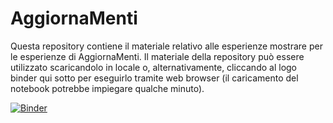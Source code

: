 # AggiornaMenti
Questa repository contiene il materiale relativo alle esperienze mostrare per le esperienze di AggiornaMenti. Il materiale della repository può essere utilizzato scaricandolo in locale o, alternativamente, cliccando al logo binder qui sotto per eseguirlo tramite web browser (il caricamento del notebook potrebbe impiegare qualche minuto).

[![Binder](https://mybinder.org/badge_logo.svg)](https://mybinder.org/v2/gh/marcobonici/AggiornaMenti/main)

